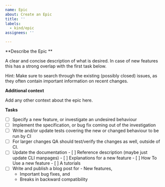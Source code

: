 ```yaml
---
name: Epic
about: Create an Epic
title: ''
labels:
  - kind/epic
assignees: ''

---
```


**Describe the Epic **

A clear and concise description of what is desired. In case of new features this has a strong
overlap with the first task below.

Hint: Make sure to search through the existing (possibly closed) issues, as they often contain
important information on recent changes.

**Additional context**

Add any other context about the epic here.

**Tasks**

- [ ] Specify a new feature, or investigate an undesired behaviour
- [ ] Implement the specification, or bug fix coming out of the investigation
- [ ] Write and/or update tests covering the new or changed behaviour to be run by CI
- [ ] For larger changes QA should test/verify the changes as well, outside of CI.
- [ ] Update the documentation
        - [ ] Reference description (maybe just update CLI manpages)
        - [ ] Explanations for a new feature
        - [ ] How To Use a new feature
        - [ ] A tutorials
- [ ] Write and publish a blog post for
        - New features,
	- Important bug fixes, and
	- Breaks in backward compatibility
